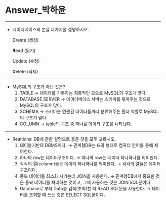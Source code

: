 # Answer_박하윤

---

- 데이터베이스의 본질 네가지를 설명하시오.
    
    **C**reate (생성)
    
    **R**ead (읽기)
    
    **U**pdate (수정)
    
    **D**elete (삭제)
    

---

- MySQL의 구조가 아닌 것은?
    1. TABLE → 데이터를 기록하는 최종적인 곳으로 MySQL의 구조가 맞다.
    2. DATABASE SERVER → 데이터베이스 서버는 스키마를 묶어주는 것으로 MySQL의 구조가 맞다.
    3. SCHEMA → 스키마는 연관된 데이터들끼리 분류해주는 폴더 역할로 MySQL의 구조가 맞다.
    4. COLUMN → table의 구조 중 하나로 데이터 구조를 나타낸다.

---

- Realtional DB에 관한 설명으로 옳은 것을 모두 고르시오.
    1. 테이블기반의 DBMS이다. → 관계형DB는 표의 형태로 컴퓨터 언어를 통해 제어한다.
    2. 하나의 row는 데이터구조이다. → 하나의 row는 데이터 하나하나를 의미한다.
    3. 각각의 열(column)들은 데이터 하나하나를 의미한다. → 각각의 열들은 데이터 구조이다.
    4. 중복 데이터를 최소화 시키는데 JOIN을 사용한다. → 관계형DB에서 중요한 것은 중복 데이터를 처리하는 것이고, 그때 사용하는 것은 JOIN SQL문이다.
    5. Database로 부터 Data를 검색(조회)할 때 READ SQL문을 사용한다. → 데이터를 조회할 때 쓰는 것은 SELECT SQL문이다.